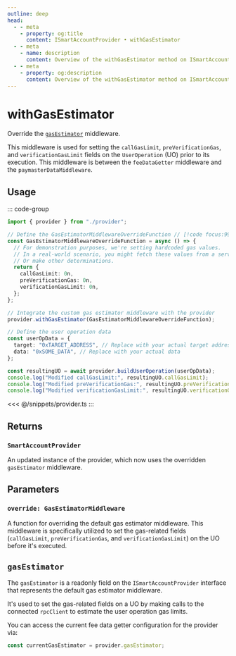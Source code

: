 ```yaml
---
outline: deep
head:
  - - meta
    - property: og:title
      content: ISmartAccountProvider • withGasEstimator
  - - meta
    - name: description
      content: Overview of the withGasEstimator method on ISmartAccountProvider
  - - meta
    - property: og:description
      content: Overview of the withGasEstimator method on ISmartAccountProvider
---
```


# withGasEstimator

Override the [`gasEstimator`](#gasEstimator) middleware.

This middleware is used for setting the `callGasLimit`, `preVerificationGas`, and `verificationGasLimit` fields on the `UserOperation` (UO) prior to its execution. This middleware is between the `feeDataGetter` middleware and the `paymasterDataMiddleware`.

## Usage

::: code-group

```ts [example.ts]
import { provider } from "./provider";

// Define the GasEstimatorMiddlewareOverrideFunction // [!code focus:99]
const GasEstimatorMiddlewareOverrideFunction = async () => {
  // For demonstration purposes, we're setting hardcoded gas values.
  // In a real-world scenario, you might fetch these values from a service
  // Or make other determinations.
  return {
    callGasLimit: 0n,
    preVerificationGas: 0n,
    verificationGasLimit: 0n,
  };
};

// Integrate the custom gas estimator middleware with the provider
provider.withGasEstimator(GasEstimatorMiddlewareOverrideFunction);

// Define the user operation data
const userOpData = {
  target: "0xTARGET_ADDRESS", // Replace with your actual target address
  data: "0xSOME_DATA", // Replace with your actual data
};

const resultingUO = await provider.buildUserOperation(userOpData);
console.log("Modified callGasLimit:", resultingUO.callGasLimit);
console.log("Modified preVerificationGas:", resultingUO.preVerificationGas);
console.log("Modified verificationGasLimit:", resultingUO.verificationGasLimit);
```

<<< @/snippets/provider.ts
:::

## Returns

### `SmartAccountProvider`

An updated instance of the provider, which now uses the overridden `gasEstimator` middleware.

## Parameters

### `override: GasEstimatorMiddleware`

A function for overriding the default gas estimator middleware. This middleware is specifically utilized to set the gas-related fields (`callGasLimit`, `preVerificationGas`, and `verificationGasLimit`) on the UO before it's executed.

## `gasEstimator`

The `gasEstimator` is a readonly field on the `ISmartAccountProvider` interface that represents the default gas estimator middleware.

It's used to set the gas-related fields on a UO by making calls to the connected `rpcClient` to estimate the user operation gas limits.

You can access the current fee data getter configuration for the provider via:

```ts
const currentGasEstimator = provider.gasEstimator;
```
